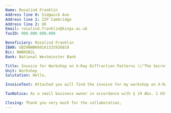 ```yaml
---
Name: Rosalind Franklin
Address line 0: Sidgwick Ave
Address line 1: ZIP Cambridge
Address line 2: UK
Email: rosalind.franklin@kings.ac.uk
TaxID: 000.000.000.000

Beneficiary: Rosalind Franklin
IBAN: GB29NWBK60161331926819
Bic: NWBKGB2L
Bank: National Westminster Bank

Title: Invoice for Workshop on X-Ray Diffraction Patterns \\"The Secret of Life"
Unit: Workshop 
Salutation: Hello,

InvoiceText: Attached you will find the invoice for my workshop on X-Ray diffraction patterns which took place on October 25th 1952.

TaxNotice: As a small business owner in accordance with § 19 Abs. 1 UStG, VAT is not charged.

Closing: Thank you very much for the collaboration,
---
```







